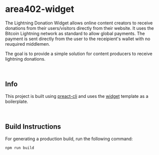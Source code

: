 # area402-widget

The Lightning Donation Widget allows online content creators to receive donations from their users/visitors directly from their website.
It uses the Bitcoin Lightning network as standard to allow global payments. The payment is sent directly from the user to the receipient's wallet with no reuquired middlemen.

The goal is to provide a simple solution for content producers to receive lightning donations.

<br>

## Info

This project is built using [preact-cli](1) and uses the [widget](2) template as a boilerplate.

<br>

## Build Instructions

For generating a production build, run the following command:

```bash
npm run build
```

[1]: https://github.com/preactjs/preact-cli
[2]: https://github.com/preactjs-templates/widget
